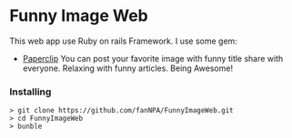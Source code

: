 # Funny Image Web
This web app use Ruby on rails Framework. I use some gem:
* [Paperclip](https://github.com/thoughtbot/paperclip)
You can post your favorite image with funny title share with everyone. Relaxing with funny articles. Being Awesome!

### Installing
```
> git clone https://github.com/fanNPA/FunnyImageWeb.git
> cd FunnyImageWeb
> bunble
```

